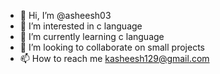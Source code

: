 - 👋 Hi, I’m @asheesh03
- 👀 I’m interested in c language
- 🌱 I’m currently learning c language
- 💞️ I’m looking to collaborate on small projects
- 📫 How to reach me kasheesh129@gmail.com

<!---
asheesh03/asheesh03 is a ✨ special ✨ repository because its `README.md` (this file) appears on your GitHub profile.
You can click the Preview link to take a look at your changes.
--->
